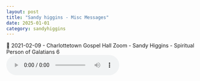 ```yaml
---
layout: post
title: "Sandy higgins - Misc Messages"
date: 2025-01-01
category: sandyhiggins
---
```


<p>
🎵 2021-02-09 - Charlottetown Gospel Hall Zoom - Sandy Higgins - Spiritual Person of Galatians 6 <br>
<audio controls>
  <source src="https://archive.org/download/sandy-higgins-ministry-messages/2025-01-01%20-%20Sandy%20higgins%20-%20Misc%20Messages/2021-02-09%20-%20Charlottetown%20Gospel%20Hall%20Zoom%20-%20Sandy%20Higgins%20-%20Spiritual%20Person%20of%20Gal6.mp3" type="audio/mpeg">
  Your browser does not support the audio element.
</audio>
</p>
